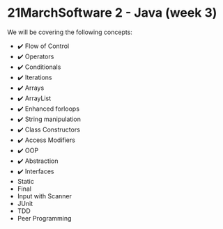 # 21MarchSoftware 2 - Java (week 3)

We will be covering the following concepts: 
* ✔️ Flow of Control
* ✔️ Operators
* ✔️ Conditionals
* ✔️ Iterations
* ✔️ Arrays
* ✔️ ArrayList
* ✔️ Enhanced forloops
* ✔️ String manipulation
* ✔️ Class Constructors
* ✔️ Access Modifiers
* ✔️ OOP
* ✔️ Abstraction
* ✔️ Interfaces
* Static
* Final
* Input with Scanner
* JUnit
* TDD
* Peer Programming
